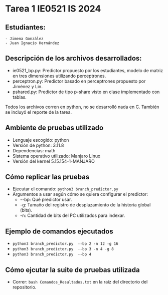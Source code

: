 # Tarea 1 IE0521 IS 2024
## Estudiantes:
    - Jimena González
    - Juan Ignacio Hernández

## Descripción de los archivos desarrollados:
 - ie0521_bp.py: Predictor propuesto por los estudiantes, modelo de matriz en tres dimensiones utilizando perceptrones.
 - perceptron.py: Predictor basado en perceptrones propuesto por Jiménez y Lin.
 - pshared.py: Predictor de tipo p-share visto en clase implementado con tablas.

Todos los archivos corren en python, no se desarrolló nada en C.
También se incluyó el reporte de la tarea.

## Ambiente de pruebas utilizado
 - Lenguaje escogido: python
 - Versión de python: 3.11.8
 - Dependencias: math
 - Sistema operativo utilizado: Manjaro Linux
 - Versión del kernel 5.15.154-1-MANJARO

## Cómo replicar las pruebas
 - Ejecutar el comando: `python3 branch_predictor.py`
 - Argumentos a usar según cómo se quiera configurar el predictor:
    - --bp: Qué predictor usar.
    - -g: Tamaño del registro de desplazamiento de la historia global (bits).
    - -n: Cantidad de bits del PC utilizados para indexar.

## Ejemplo de comandos ejecutados
 - `python3 branch_predictor.py  --bp 2 -n 12 -g 16`
 - `python3 branch_predictor.py  --bp 3 -n 4 -g 8`
 - `python3 branch_predictor.py  --bp 4`

## Cómo ejcutar la suite de pruebas utilizada
 - Correr: `bash Comandos_Resultados.txt` en la raíz del directorio del repositorio.


